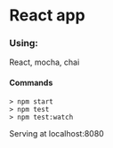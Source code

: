 # React app

### Using:
React, mocha, chai

#### Commands

```
> npm start
> npm test
> npm test:watch
```

Serving at localhost:8080
